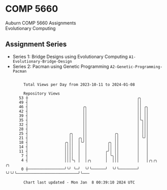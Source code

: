 # COMP 5660
Auburn COMP 5660 Assignments  
Evolutionary Computing

## Assignment Series
- Series 1: Bridge Designs using Evolutionary Computing `A1-Evolutionary-Bridge-Design`
- Series 2: Pacman using Genetic Programming `A2-Genetic-Programming-Pacman`

```

        Total Views per Day from 2023-10-11 to 2024-01-08

        Repository Views
      53 ┼                                                ╭╮
      49 ┤                                                ││
      46 ┤                        ╭╮                      ││ ╭╮
      42 ┤                        ││                      ││ ││
      39 ┤                        ││                      ││ ││
      35 ┤                        ││                      │╰╮││
      32 ┤                        ││                      │ │││
      28 ┤                        ││                      │ │││
      25 ┤                  ╭╮    ││            ╭╮        │ │││
      21 ┤                  ││  ╭╮││            ││        │ ╰╯│
      18 ┤                ╭╮││  │╰╯│         ╭╮ ││        │   │
      14 ┤                ││││  │  │         ││ ││        │   │
      11 ┤                ││││  │  │        ╭╯│ ││        │   │
       7 ┤                ││││  │  │        │ ╰╮││        │   │
       4 ┤                │││╰╮ │  │╭╮      │  │││        │   │╭╮╭╮                           ╭╮
       0 ┼────────────────╯╰╯ ╰─╯  ╰╯╰──────╯  ╰╯╰────────╯   ╰╯╰╯╰───────────────────────────╯╰───

        Chart last updated - Mon Jan  8 00:39:10 2024 UTC
        
```

